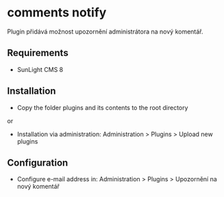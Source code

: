 # comments notify
Plugin přidává možnost upozornění administrátora na nový komentář.
 
## Requirements
- SunLight CMS 8

## Installation

- Copy the folder plugins and its contents to the root directory

or
 
- Installation via administration: Administration > Plugins > Upload new plugins

## Configuration

- Configure e-mail address in: Administration > Plugins > Upozornění na nový komentář
